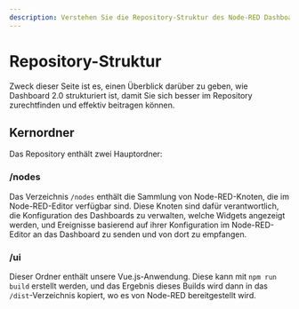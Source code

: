 ```yaml
---
description: Verstehen Sie die Repository-Struktur des Node-RED Dashboards 2.0 für ein besseres Code-Management und Beiträge.
---
```


# Repository-Struktur

Zweck dieser Seite ist es, einen Überblick darüber zu geben, wie Dashboard 2.0 strukturiert ist, damit Sie sich besser im Repository zurechtfinden und effektiv beitragen können.

## Kernordner

Das Repository enthält zwei Hauptordner:

### /nodes

Das Verzeichnis `/nodes` enthält die Sammlung von Node-RED-Knoten, die im Node-RED-Editor verfügbar sind. Diese Knoten sind dafür verantwortlich, die Konfiguration des Dashboards zu verwalten, welche Widgets angezeigt werden, und Ereignisse basierend auf ihrer Konfiguration im Node-RED-Editor an das Dashboard zu senden und von dort zu empfangen.

### /ui

Dieser Ordner enthält unsere Vue.js-Anwendung. Diese kann mit `npm run build` erstellt werden, und das Ergebnis dieses Builds wird dann in das `/dist`-Verzeichnis kopiert, wo es von Node-RED bereitgestellt wird.